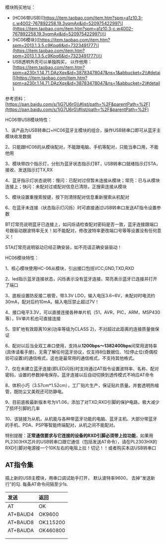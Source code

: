 模块购买地址：

* \[HC06带USB\]\([https://item.taobao.com/item.htm?spm=a1z10.3-c.w4002-767892258.19.3yqmAx&id=520975422997\](https://item.taobao.com/item.htm?spm=a1z10.3-c.w4002-767892258.19.3yqmAx&id=520975422997\)\)
* \[HC06模块\]\([https://item.taobao.com/item.htm?spm=2013.1.3.5.c9Kpq6&id=7323491777\](https://item.taobao.com/item.htm?spm=2013.1.3.5.c9Kpq6&id=7323491777\)\)
* USB透明外壳可以单独购买， 以作他用： [https://item.taobao.com/item.htm?spm=a230r.1.14.71.DAzXqx&id=38783478047&ns=1&abbucket=2\\#detail](https://item.taobao.com/item.htm?spm=a230r.1.14.71.DAzXqx&id=38783478047&ns=1&abbucket=2\#detail)

参考资料： [https://pan.baidu.com/s/1jG7U6rG\\#list/path=%2F&parentPath=%2F](https://pan.baidu.com/s/1jG7U6rG\#list/path=%2F&parentPath=%2F)

HC06带USB模块特性：

1、该产品为USB转串口+HC06蓝牙主模块的组合，操作USB转串口即可从蓝牙主模块收发数据

2、只能跟HC06的从模块配对，不能跟电脑、手机等配对，只能当串口用，不能他用

3、模块带四个指示灯，分别为蓝牙状态指示灯BT，USB转串口就绪指示灯STA，接收、发送指示灯TX,RX

4、蓝牙指示灯状态说明：慢闪：已配对过但暂未连接从模块；常亮：已与从模块连接上；快闪：未配对过或配对信息已清除，正搜索连接从模块

5、模块设置重搜索按键，按下则清除配对信息重新搜索从机配对

6、在蓝牙未连接（状态指示灯闪烁）时可直接通过USB转串口发送AT指令设置参数

BT灯常亮说明蓝牙已连接上，如闪烁请检查配对密码是否一致，蓝牙连接跟端口号跟驱动跟波特率无关！如不能配对，修改波特率更改端口号等等设置没有任何意义！

STA灯常亮说明驱动已经正确安装，如不亮请正确安装驱动！

HC06模块特性：

1、核心模块使用HC-06从模块，引出接口包括VCC,GND,TXD,RXD

2、led指示蓝牙连接状态，闪烁表示没有蓝牙连接，常亮表示蓝牙已连接并打开了端口

3、底板设置防反接二极管，带3.3V LDO，输入电压3.6~6V，未配对时电流约30mA，配对后约10mA，输入电压禁止超过7V！

4、接口电平3.3V，可以直接连接各种单片机（51，AVR，PIC，ARM，MSP430等），5V单片机也可直接连接

5、空旷地有效距离10米\(功率等级为CLASS 2\)，不对超过此距离的连接质量做保证

6、配对以后当全双工串口使用，支持从**1200bps～1382400bps**间常用波特率\(具体请看手册\)，无需了解任何蓝牙协议，仅支持8位数据位、1位停止位\(奇偶校验可设置\)的通信格式，这也是最常用的通信格式，不支持其他格式。

7、仅在未建立蓝牙连接\(即LED闪烁\)时支持通过AT指令设置波特率、名称、配对密码，设置的参数掉电保存。蓝牙连接以后自动切换到透传模式不响应AT命令

8、体积小巧（3.57cm\*1.52cm），工厂贴片生产，保证贴片质量。并套透明热缩管，既防尘又美观还可防静电。

9、目前底板最新版本号为V1.06，添加了对TXD,RXD引脚的保护电路，极大减少了损坏引脚的几率

10、该链接为从机，从机能与各种带蓝牙功能的电脑、蓝牙主机、大部分带蓝牙的手机、PDA、PSP等智能终端配对，从机之间不能配对。

特别提醒：**正常通信要求与它连接的设备的RXD引脚必须带上拉功能**，如果用PL2303HX芯片的USB转串口跟它通信（包括发送AT命令），请在PL2303HX的RXD引脚对电源接一个10K左右的电阻上拉！切记！！或者购买本店USB转串口

## AT指令集

插上新的USB主模块，用串口调试助手打开， 默认波特率9600， 去掉“发送新行”的勾. 每条AT命令间隔至少1s.

| **发送** | **返回** |
| :--- | :--- |
| AT | OK |
| AT+BAUD4 | OK9600 |
| AT+BAUD8 | OK115200 |
| AT+BAUDA | OK460800 |
|  |  |
|  |  |



